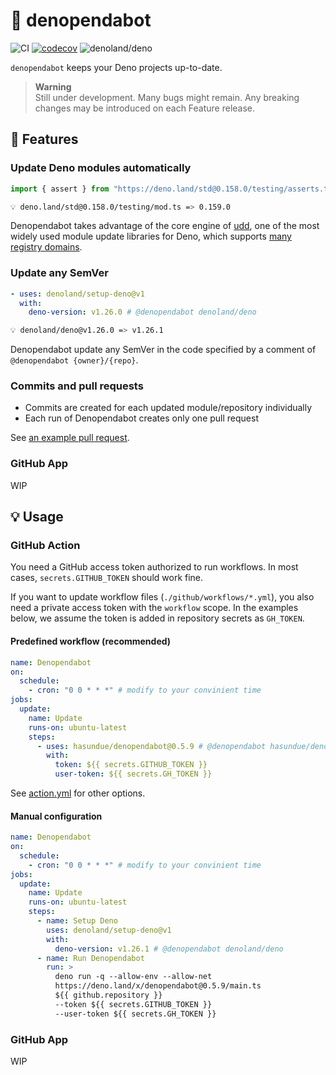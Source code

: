 # :robot: denopendabot

<!-- deno-fmt-ignore-start -->

![CI](https://github.com/hasundue/denopendabot/actions/workflows/ci.yml/badge.svg)
[![codecov](https://codecov.io/gh/hasundue/denopendabot/branch/main/graph/badge.svg)](https://codecov.io/gh/hasundue/denopendabot)
![denoland/deno](https://img.shields.io/badge/Deno-v1.26.1-informational?logo=deno) <!-- @denopendabot denoland/deno -->

<!-- deno-fmt-ignore-end -->

`denopendabot` keeps your Deno projects up-to-date.

> **Warning**\
> Still under development. Many bugs might remain. Any breaking changes may be
> introduced on each Feature release.

## :rocket: Features

### Update Deno modules automatically

<!-- denopendabot-ignore-start -->

```typescript
import { assert } from "https://deno.land/std@0.158.0/testing/asserts.ts";
```

```sh
💡 deno.land/std@0.158.0/testing/mod.ts => 0.159.0
```

Denopendabot takes advantage of the core engine of
[udd](https://github.com/hayd/deno-udd), one of the most widely used module
update libraries for Deno, which supports
[many registry domains](https://github.com/hayd/deno-udd#supported-domains).

### Update any SemVer

```yaml
- uses: denoland/setup-deno@v1
  with:
    deno-version: v1.26.0 # @denopendabot denoland/deno
```

```sh
💡 denoland/deno@v1.26.0 => v1.26.1
```

<!-- denopendabot-ignore-end -->

Denopendabot update any SemVer in the code specified by a comment of
`@denopendabot {owner}/{repo}`.

### Commits and pull requests

- Commits are created for each updated module/repository individually
- Each run of Denopendabot creates only one pull request

See
[an example pull request](https://github.com/hasundue/denomantic-release/pull/4/commits).

### GitHub App

WIP

## :bulb: Usage

### GitHub Action

You need a GitHub access token authorized to run workflows. In most cases,
`secrets.GITHUB_TOKEN` should work fine.

If you want to update workflow files (`./github/workflows/*.yml`), you also need
a private access token with the `workflow` scope. In the examples below, we
assume the token is added in repository secrets as `GH_TOKEN`.

#### Predefined workflow (recommended)

```yaml
name: Denopendabot
on:
  schedule:
    - cron: "0 0 * * *" # modify to your convinient time
jobs:
  update:
    name: Update
    runs-on: ubuntu-latest
    steps:
      - uses: hasundue/denopendabot@0.5.9 # @denopendabot hasundue/denopendabot
        with:
          token: ${{ secrets.GITHUB_TOKEN }}
          user-token: ${{ secrets.GH_TOKEN }}
```

See [action.yml](./action.yml) for other options.

#### Manual configuration

```yaml
name: Denopendabot
on:
  schedule:
    - cron: "0 0 * * *" # modify to your convinient time
jobs:
  update:
    name: Update
    runs-on: ubuntu-latest
    steps:
      - name: Setup Deno
        uses: denoland/setup-deno@v1
        with:
          deno-version: v1.26.1 # @denopendabot denoland/deno
      - name: Run Denopendabot
        run: >
          deno run -q --allow-env --allow-net
          https://deno.land/x/denopendabot@0.5.9/main.ts
          ${{ github.repository }}
          --token ${{ secrets.GITHUB_TOKEN }}
          --user-token ${{ secrets.GH_TOKEN }}
```

### GitHub App

WIP
